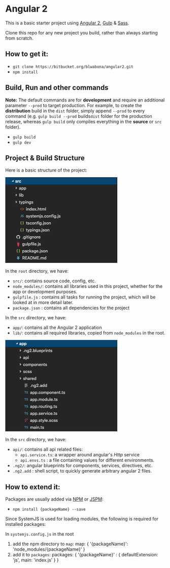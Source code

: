 # Angular 2

This is a basic starter project using [Angular 2](https://angular.io/), [Gulp](http://gulpjs.com/) & [Sass](http://sass-lang.com/). 

Clone this repo for any new project you build, rather than always starting from scratch.

## How to get it:

- `git clone https://bitbucket.org/blwabona/angular2.git`
- `npm install`

## Build, Run and other commands

**Note:** The default commands are for **development** and require an additional parameter `--prod` to target production. For example, to create the **distribution** build in the `dist` folder, simply append `--prod` to every command (e.g. `gulp build --prod` builds`dist` folder for the production release, whereas `gulp build` only compiles everything in the **source** or `src` folder).

- `gulp build`
- `gulp dev`

## Project & Build Structure

Here is a basic structure of the project:

![](docs/ss_dir_src.png)

In the `root` directory, we have:
- `src/`: contains source code, config, etc.
- `node_modules/`: contains all libraries used in this project, whether for the app or development purposes.
- `gulpfile.js` : contains all tasks for running the project, which will be looked at in more detail later. 
- `package.json` : contains all dependencies for the project

In the `src` directory, we have:
- `app/`: contains all the Angular 2 application 
- `lib/`: contains all required libraries, copied from `node_modules` in the root.


![](docs/ss_dir_app.png)

In the `src` directory, we have:

- `api/`: contains all api related files:
    - `api.service.ts`: a wrapper around angular's *Http* service
    - `api.envs.ts` : a file containing values for different environments.
- `.ng2/`: angular blueprints for components, services, directives, etc.
- `.ng2.add` : shell script, to quickly generate arbitrary angular 2 files.

## How to extend it:

Packages are usually added via [NPM](https://www.npmjs.com/) or [JSPM](http://jspm.io/):

- `npm install {packageName} --save`

Since SystemJS is used for loading modules, the following is required for installed packages:

In `systemjs.config.js` in the root

1. add the npm directory to `map`:
        map: {
        '{packageName}': 'node_modules/{packageName}'
        }
1. add it to `packages`:
        packages: {
            '{packageName}' : {
                defaultExtension: 'js',
                main: 'index.js'
            }
        }